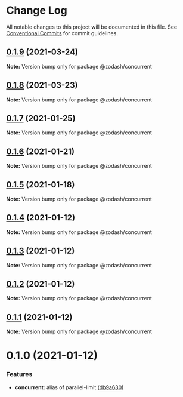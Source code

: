 # Change Log

All notable changes to this project will be documented in this file.
See [Conventional Commits](https://conventionalcommits.org) for commit guidelines.

## [0.1.9](https://github.com/zcorky/zodash/compare/@zodash/concurrent@0.1.8...@zodash/concurrent@0.1.9) (2021-03-24)

**Note:** Version bump only for package @zodash/concurrent





## [0.1.8](https://github.com/zcorky/zodash/compare/@zodash/concurrent@0.1.7...@zodash/concurrent@0.1.8) (2021-03-23)

**Note:** Version bump only for package @zodash/concurrent





## [0.1.7](https://github.com/zcorky/zodash/compare/@zodash/concurrent@0.1.6...@zodash/concurrent@0.1.7) (2021-01-25)

**Note:** Version bump only for package @zodash/concurrent





## [0.1.6](https://github.com/zcorky/zodash/compare/@zodash/concurrent@0.1.5...@zodash/concurrent@0.1.6) (2021-01-21)

**Note:** Version bump only for package @zodash/concurrent





## [0.1.5](https://github.com/zcorky/zodash/compare/@zodash/concurrent@0.1.4...@zodash/concurrent@0.1.5) (2021-01-18)

**Note:** Version bump only for package @zodash/concurrent





## [0.1.4](https://github.com/zcorky/zodash/compare/@zodash/concurrent@0.1.3...@zodash/concurrent@0.1.4) (2021-01-12)

**Note:** Version bump only for package @zodash/concurrent





## [0.1.3](https://github.com/zcorky/zodash/compare/@zodash/concurrent@0.1.2...@zodash/concurrent@0.1.3) (2021-01-12)

**Note:** Version bump only for package @zodash/concurrent





## [0.1.2](https://github.com/zcorky/zodash/compare/@zodash/concurrent@0.1.1...@zodash/concurrent@0.1.2) (2021-01-12)

**Note:** Version bump only for package @zodash/concurrent





## [0.1.1](https://github.com/zcorky/zodash/compare/@zodash/concurrent@0.1.0...@zodash/concurrent@0.1.1) (2021-01-12)

**Note:** Version bump only for package @zodash/concurrent





# 0.1.0 (2021-01-12)


### Features

* **concurrent:** alias of parallel-limit ([db9a630](https://github.com/zcorky/zodash/commit/db9a63046318e399677e011a411b41716619eb32))
